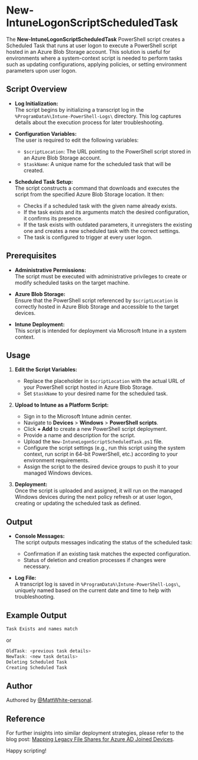 # New-IntuneLogonScriptScheduledTask

The **New-IntuneLogonScriptScheduledTask** PowerShell script creates a Scheduled Task that runs at user logon to execute a PowerShell script hosted in an Azure Blob Storage account. This solution is useful for environments where a system-context script is needed to perform tasks such as updating configurations, applying policies, or setting environment parameters upon user logon.

## Script Overview

- **Log Initialization:**  
  The script begins by initializing a transcript log in the `%ProgramData%\Intune-PowerShell-Logs\` directory. This log captures details about the execution process for later troubleshooting.

- **Configuration Variables:**  
  The user is required to edit the following variables:
  - `$scriptLocation`: The URL pointing to the PowerShell script stored in an Azure Blob Storage account.
  - `$taskName`: A unique name for the scheduled task that will be created.

- **Scheduled Task Setup:**  
  The script constructs a command that downloads and executes the script from the specified Azure Blob Storage location. It then:
  - Checks if a scheduled task with the given name already exists.
  - If the task exists and its arguments match the desired configuration, it confirms its presence.
  - If the task exists with outdated parameters, it unregisters the existing one and creates a new scheduled task with the correct settings.
  - The task is configured to trigger at every user logon.

## Prerequisites

- **Administrative Permissions:**  
  The script must be executed with administrative privileges to create or modify scheduled tasks on the target machine.

- **Azure Blob Storage:**  
  Ensure that the PowerShell script referenced by `$scriptLocation` is correctly hosted in Azure Blob Storage and accessible to the target devices.

- **Intune Deployment:**  
  This script is intended for deployment via Microsoft Intune in a system context.

## Usage

1. **Edit the Script Variables:**  
   - Replace the placeholder in `$scriptLocation` with the actual URL of your PowerShell script hosted in Azure Blob Storage.
   - Set `$taskName` to your desired name for the scheduled task.

2. **Upload to Intune as a Platform Script:**  
   - Sign in to the Microsoft Intune admin center.
   - Navigate to **Devices** > **Windows** > **PowerShell scripts**.
   - Click **+ Add** to create a new PowerShell script deployment.
   - Provide a name and description for the script.
   - Upload the `New-IntuneLogonScriptScheduledTask.ps1` file.
   - Configure the script settings (e.g., run this script using the system context, run script in 64-bit PowerShell, etc.) according to your environment requirements.
   - Assign the script to the desired device groups to push it to your managed Windows devices.

3. **Deployment:**  
   Once the script is uploaded and assigned, it will run on the managed Windows devices during the next policy refresh or at user logon, creating or updating the scheduled task as defined.

## Output

- **Console Messages:**  
  The script outputs messages indicating the status of the scheduled task:
  - Confirmation if an existing task matches the expected configuration.
  - Status of deletion and creation processes if changes were necessary.

- **Log File:**  
  A transcript log is saved in `%ProgramData%\Intune-PowerShell-Logs\`, uniquely named based on the current date and time to help with troubleshooting.

## Example Output

```powershell
Task Exists and names match
```
or
```powershell
OldTask: <previous task details>
NewTask: <new task details>
Deleting Scheduled Task
Creating Scheduled Task
```

## Author

Authored by [@MattWhite-personal](https://github.com/MattWhite-personal).

## Reference

For further insights into similar deployment strategies, please refer to the blog post: [Mapping Legacy File Shares for Azure AD Joined Devices](https://matthewjwhite.co.uk/2019/04/07/mapping-legacy-files-shares-for-azure-ad-joined-devices/).

Happy scripting!
